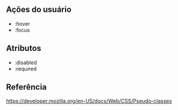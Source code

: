 ## Ações do usuário

* :hover
* :focus

## Atributos

* :disabled
* :required

## Referência
https://developer.mozilla.org/en-US/docs/Web/CSS/Pseudo-classes